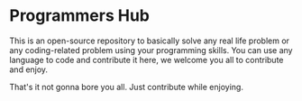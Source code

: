 
# Programmers Hub
 
This is an open-source repository to basically solve any real life problem or any coding-related problem using your programming skills. You can use any language to code and contribute it here, we welcome you all to contribute and enjoy.
 
That's it not gonna bore you all. Just contribute while enjoying.

